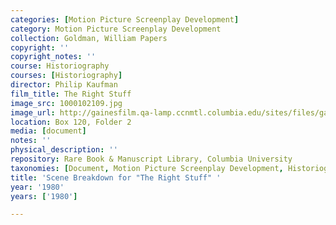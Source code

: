 ```yaml
---
categories: [Motion Picture Screenplay Development]
category: Motion Picture Screenplay Development
collection: Goldman, William Papers
copyright: ''
copyright_notes: ''
course: Historiography
courses: [Historiography]
director: Philip Kaufman
film_title: The Right Stuff
image_src: 1000102109.jpg
image_url: http://gainesfilm.qa-lamp.ccnmtl.columbia.edu/sites/files/gainesfilm/images/1000102109.jpg
location: Box 120, Folder 2
media: [document]
notes: ''
physical_description: ''
repository: Rare Book & Manuscript Library, Columbia University
taxonomies: [Document, Motion Picture Screenplay Development, Historiography]
title: 'Scene Breakdown for "The Right Stuff" '
year: '1980'
years: ['1980']

---
```

